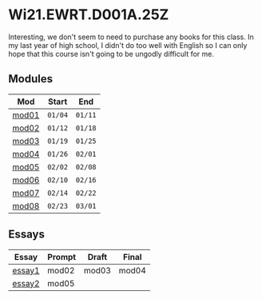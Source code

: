# Wi21.EWRT.D001A.25Z

Interesting, we don't seem to need to purchase any books for this class.
In my last year of high school, I didn't do too well with English so I can only
hope that this course isn't going to be ungodly difficult for me.

## Modules

Mod|Start|End
-|-|-
[mod01](mod01)|`01/04`|`01/11`
[mod02](mod02)|`01/12`|`01/18`
[mod03](mod03)|`01/19`|`01/25`
[mod04](mod04)|`01/26`|`02/01`
[mod05](mod05)|`02/02`|`02/08`
[mod06](mod06)|`02/10`|`02/16`
[mod07](mod07)|`02/14`|`02/22`
[mod08](mod08)|`02/23`|`03/01`

## Essays

Essay|Prompt|Draft|Final
-|-|-|-
[essay1](essay1)|mod02|mod03|mod04
[essay2](essay2)|mod05
